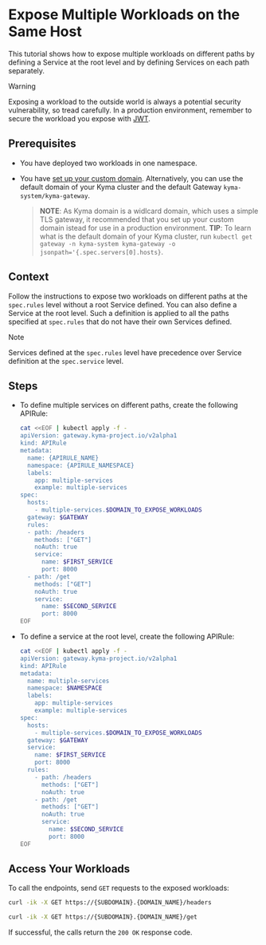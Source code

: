 # Expose Multiple Workloads on the Same Host

This tutorial shows how to expose multiple workloads on different paths by defining a Service at the root level and by defining Services on each path separately.

> [!WARNING]
>  Exposing a workload to the outside world is always a potential security vulnerability, so tread carefully. In a production environment, remember to secure the workload you expose with [JWT](../../01-50-expose-and-secure-a-workload/v2alpha1/01-52-expose-and-secure-workload-jwt.md).

## Prerequisites

* You have deployed two workloads in one namespace.
* You have [set up your custom domain](../../01-10-setup-custom-domain-for-workload.md). Alternatively, you can use the default domain of your Kyma cluster and the default Gateway `kyma-system/kyma-gateway`.

  >**NOTE**: As Kyma domain is a widlcard domain, which uses a simple TLS gateway, it recommended that you set up your custom domain istead for use in a production environment.
  >**TIP**: To learn what is the default domain of your Kyma cluster, run  `kubectl get gateway -n kyma-system kyma-gateway -o jsonpath='{.spec.servers[0].hosts}`.

## Context
Follow the instructions to expose two workloads on different paths at the `spec.rules` level without a root Service defined. You can also define a Service at the root level. Such a definition is applied to all the paths specified at `spec.rules` that do not have their own Services defined.

> [!NOTE]
>Services defined at the `spec.rules` level have precedence over Service definition at the `spec.service` level.

## Steps

- To define multiple services on different paths, create the following APIRule:

    ```bash
    cat <<EOF | kubectl apply -f -
    apiVersion: gateway.kyma-project.io/v2alpha1
    kind: APIRule
    metadata:
      name: {APIRULE_NAME}
      namespace: {APIRULE_NAMESPACE}
      labels:
        app: multiple-services
        example: multiple-services
    spec:
      hosts:
        - multiple-services.$DOMAIN_TO_EXPOSE_WORKLOADS
      gateway: $GATEWAY
      rules:
      - path: /headers
        methods: ["GET"]
        noAuth: true
        service:
          name: $FIRST_SERVICE
          port: 8000
      - path: /get
        methods: ["GET"]
        noAuth: true
        service:
          name: $SECOND_SERVICE
          port: 8000
    EOF
    ```
    
- To define a service at the root level, create the following APIRule:

    ```bash
    cat <<EOF | kubectl apply -f -
    apiVersion: gateway.kyma-project.io/v2alpha1
    kind: APIRule
    metadata:
      name: multiple-services
      namespace: $NAMESPACE
      labels:
        app: multiple-services
        example: multiple-services
    spec:
      hosts:
        - multiple-services.$DOMAIN_TO_EXPOSE_WORKLOADS
      gateway: $GATEWAY
      service:
        name: $FIRST_SERVICE
        port: 8000
      rules:
        - path: /headers
          methods: ["GET"]
          noAuth: true
        - path: /get
          methods: ["GET"]
          noAuth: true
          service:
            name: $SECOND_SERVICE
            port: 8000
    EOF
    ```

## Access Your Workloads

To call the endpoints, send `GET` requests to the exposed workloads:

  ```bash
  curl -ik -X GET https://{SUBDOMAIN}.{DOMAIN_NAME}/headers

  curl -ik -X GET https://{SUBDOMAIN}.{DOMAIN_NAME}/get
  ```
If successful, the calls return the `200 OK` response code.